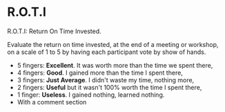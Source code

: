 # R.O.T.I

R.O.T.I: Return On Time Invested.

Evaluate the return on time invested, at the end of a meeting or workshop, on a scale of 1 to 5 by having each participant vote by show of hands.

- 5 fingers: **Excellent**. It was worth more than the time we spent there,
- 4 fingers: **Good**. I gained more than the time I spent there,
- 3 fingers: **Just Average**. I didn't waste my time, nothing more,
- 2 fingers: **Useful** but it wasn't 100% worth the time I spent there,
- 1 finger: **Useless**. I gained nothing, learned nothing.
- With a comment section
